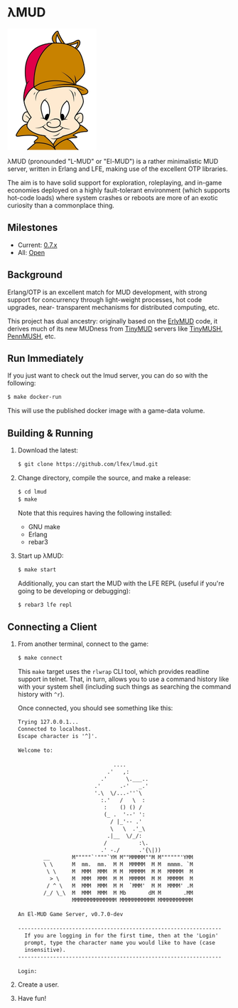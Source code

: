 # λMUD

<a href="https://raw.github.com/lfex/lmud/main/priv/images/El-Mud.png"><img src="priv/images/El-Mud.png"/></a><br/>

λMUD (pronounded "L-MUD" or "El-MUD") is a rather minimalistic MUD server,
written in Erlang and LFE, making use of the excellent OTP libraries.

The aim is to have solid support for exploration, roleplaying, and in-game
economies deployed on a highly fault-tolerant environment (which supports
hot-code loads) where system crashes or reboots are more of an exotic
curiosity than a commonplace thing.

## Milestones

* Current: [0.7.x](https://github.com/lfex/lmud/issues?q=is%3Aissue+is%3Aopen+milestone%3A0.7.0+sort%3Aupdated-desc)
* All: [Open](https://github.com/lfex/lmud/milestones?direction=desc&sort=count&state=open)

## Background

Erlang/OTP is an excellent match for MUD development, with strong support
for concurrency through light-weight processes, hot code upgrades, near-
transparent mechanisms for distributed computing, etc.

This project has dual ancestry: originally based on the
[ErlyMUD](https://bitbucket.org/jwarlander/erlymud) code, it
derives much of its new MUDness from
[TinyMUD](http://en.wikipedia.org/wiki/TinyMUD) servers like
[TinyMUSH](http://en.wikipedia.org/wiki/TinyMUSH),
[PennMUSH](http://www.pennmush.org/),
etc.

## Run Immediately

If you just want to check out the lmud server, you can do so with the following:

  ```sh
  $ make docker-run
  ```

This will use the published docker image with a game-data volume.

## Building & Running

  1. Download the latest:

     ```sh
     $ git clone https://github.com/lfex/lmud.git
     ```

  1. Change directory, compile the source, and make a release:

     ```sh
     $ cd lmud
     $ make
     ```

     Note that this requires having the following installed:
     * GNU make
     * Erlang
     * rebar3

  1. Start up λMUD:
     
     ```sh
     $ make start
     ```
     
     Additionally, you can start the MUD with the LFE REPL (useful if you're
     going to be developing or debugging):
     
     ```sh
     $ rebar3 lfe repl
     ```

## Connecting a Client

  1. From another terminal, connect to the game:

     ```sh
     $ make connect
     ```

     This `make` target uses the `rlwrap` CLI tool, which provides readline
     support in telnet. That, in turn, allows you to use a command history like
     with your system shell (including such things as searching the command
     history with `^r`).

     Once connected, you should see something like this:

     ```
     Trying 127.0.0.1...
     Connected to localhost.
     Escape character is '^]'.

     Welcome to:

                                   ....
                                 .'   ,:
                               .'      \.___..
                             .'      .-'   _.'
                             '.\  \/...-''`\
                               :.'   /   \  :
                                :    () () /
                                (_ .  '--' ':
                                  / |_'-- .'
                                  \   \  .'_\
                                 .|__  \/_/:
                                /          :\.
                               .' -./      .'{\|))
             __       M"""""`'"""`YM M""MMMMM""M M""""""'YMM
             \ \      M  mm.  mm.  M M  MMMMM  M M  mmmm. `M
              \ \     M  MMM  MMM  M M  MMMMM  M M  MMMMM  M
               > \    M  MMM  MMM  M M  MMMMM  M M  MMMMM  M
              / ^ \   M  MMM  MMM  M M  `MMM'  M M  MMMM' .M
             /_/ \_\  M  MMM  MMM  M Mb       dM M       .MM
                      MMMMMMMMMMMMMM MMMMMMMMMMM MMMMMMMMMMM

     An El-MUD Game Server, v0.7.0-dev

     ----------------------------------------------------------------
       If you are logging in for the first time, then at the 'Login'
       prompt, type the character name you would like to have (case
       insensitive).
     ----------------------------------------------------------------

     Login:
     ```

  1. Create a user.

  1. Have fun!
